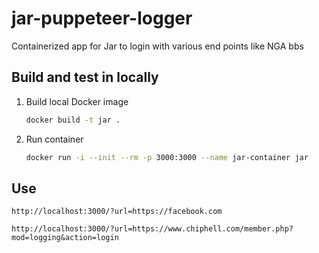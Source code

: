 # jar-puppeteer-logger

Containerized app for Jar to login with various end points like NGA bbs

## Build and test in locally

1. Build local Docker image

   ```bash
   docker build -t jar .
   ```

1. Run container

   ```bash
   docker run -i --init --rm -p 3000:3000 --name jar-container jar
   ```

## Use

```
http://localhost:3000/?url=https://facebook.com
```

```
http://localhost:3000/?url=https://www.chiphell.com/member.php?mod=logging&action=login
```
